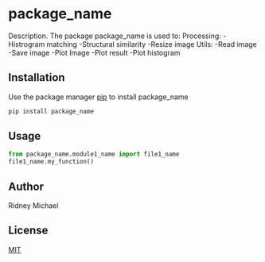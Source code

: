 # package_name

Description. 
The package package_name is used to:
	Processing:
		-Histrogram matching
		-Structural similarity
		-Resize image
	Utils:
		-Read image
		-Save image
		-Plot Image
		-Plot result
		-Plot histogram 

## Installation

Use the package manager [pip](https://pip.pypa.io/en/stable/) to install package_name

```bash
pip install package_name
```

## Usage

```python
from package_name.module1_name import file1_name
file1_name.my_function()
```

## Author
Ridney Michael 

## License
[MIT](https://choosealicense.com/licenses/mit/)